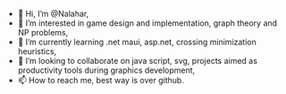 - 👋 Hi, I’m @Nalahar,
- 👀 I’m interested in game design and implementation, graph theory and NP problems,
- 🌱 I’m currently learning .net maui, asp.net, crossing minimization heuristics,
- 💞️ I’m looking to collaborate on java script, svg, projects aimed as productivity tools during graphics development,
- 📫 How to reach me, best way is over github.

<!---
Nalahar/Nalahar is a ✨ special ✨ repository because its `README.md` (this file) appears on your GitHub profile.
You can click the Preview link to take a look at your changes.
--->
